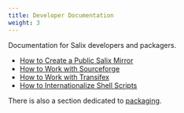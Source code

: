 ```yaml
---
title: Developer Documentation
weight: 3
---
```


Documentation for Salix developers and packagers.

- [How to Create a Public Salix Mirror](/dev/create-public-mirror)
- [How to Work with Sourceforge](/dev/work-with-sourceforge)
- [How to Work with Transifex](/dev/transifex)
- [How to Internationalize Shell Scripts](/dev/internationalize-shell-scripts)

There is also a section dedicated to [packaging](/dev/packaging).
